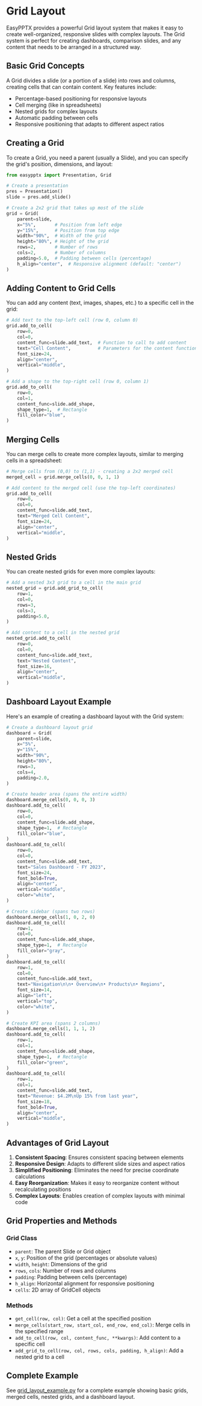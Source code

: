 # Grid Layout

EasyPPTX provides a powerful Grid layout system that makes it easy to create well-organized, responsive slides with complex layouts. The Grid system is perfect for creating dashboards, comparison slides, and any content that needs to be arranged in a structured way.

## Basic Grid Concepts

A Grid divides a slide (or a portion of a slide) into rows and columns, creating cells that can contain content. Key features include:

- Percentage-based positioning for responsive layouts
- Cell merging (like in spreadsheets)
- Nested grids for complex layouts
- Automatic padding between cells
- Responsive positioning that adapts to different aspect ratios

## Creating a Grid

To create a Grid, you need a parent (usually a Slide), and you can specify the grid's position, dimensions, and layout:

```python
from easypptx import Presentation, Grid

# Create a presentation
pres = Presentation()
slide = pres.add_slide()

# Create a 2x2 grid that takes up most of the slide
grid = Grid(
    parent=slide,
    x="5%",       # Position from left edge
    y="15%",      # Position from top edge
    width="90%",  # Width of the grid
    height="80%", # Height of the grid
    rows=2,       # Number of rows
    cols=2,       # Number of columns
    padding=5.0,  # Padding between cells (percentage)
    h_align="center",  # Responsive alignment (default: "center")
)
```

## Adding Content to Grid Cells

You can add any content (text, images, shapes, etc.) to a specific cell in the grid:

```python
# Add text to the top-left cell (row 0, column 0)
grid.add_to_cell(
    row=0,
    col=0,
    content_func=slide.add_text,  # Function to call to add content
    text="Cell Content",          # Parameters for the content function
    font_size=24,
    align="center",
    vertical="middle",
)

# Add a shape to the top-right cell (row 0, column 1)
grid.add_to_cell(
    row=0,
    col=1,
    content_func=slide.add_shape,
    shape_type=1,  # Rectangle
    fill_color="blue",
)
```

## Merging Cells

You can merge cells to create more complex layouts, similar to merging cells in a spreadsheet:

```python
# Merge cells from (0,0) to (1,1) - creating a 2x2 merged cell
merged_cell = grid.merge_cells(0, 0, 1, 1)

# Add content to the merged cell (use the top-left coordinates)
grid.add_to_cell(
    row=0,
    col=0,
    content_func=slide.add_text,
    text="Merged Cell Content",
    font_size=24,
    align="center",
    vertical="middle",
)
```

## Nested Grids

You can create nested grids for even more complex layouts:

```python
# Add a nested 3x3 grid to a cell in the main grid
nested_grid = grid.add_grid_to_cell(
    row=1,
    col=0,
    rows=3,
    cols=3,
    padding=5.0,
)

# Add content to a cell in the nested grid
nested_grid.add_to_cell(
    row=0,
    col=0,
    content_func=slide.add_text,
    text="Nested Content",
    font_size=16,
    align="center",
    vertical="middle",
)
```

## Dashboard Layout Example

Here's an example of creating a dashboard layout with the Grid system:

```python
# Create a dashboard layout grid
dashboard = Grid(
    parent=slide,
    x="5%",
    y="15%",
    width="90%",
    height="80%",
    rows=3,
    cols=4,
    padding=2.0,
)

# Create header area (spans the entire width)
dashboard.merge_cells(0, 0, 0, 3)
dashboard.add_to_cell(
    row=0,
    col=0,
    content_func=slide.add_shape,
    shape_type=1,  # Rectangle
    fill_color="blue",
)
dashboard.add_to_cell(
    row=0,
    col=0,
    content_func=slide.add_text,
    text="Sales Dashboard - FY 2023",
    font_size=24,
    font_bold=True,
    align="center",
    vertical="middle",
    color="white",
)

# Create sidebar (spans two rows)
dashboard.merge_cells(1, 0, 2, 0)
dashboard.add_to_cell(
    row=1,
    col=0,
    content_func=slide.add_shape,
    shape_type=1,  # Rectangle
    fill_color="gray",
)
dashboard.add_to_cell(
    row=1,
    col=0,
    content_func=slide.add_text,
    text="Navigation\n\n• Overview\n• Products\n• Regions",
    font_size=14,
    align="left",
    vertical="top",
    color="white",
)

# Create KPI area (spans 2 columns)
dashboard.merge_cells(1, 1, 1, 2)
dashboard.add_to_cell(
    row=1,
    col=1,
    content_func=slide.add_shape,
    shape_type=1,  # Rectangle
    fill_color="green",
)
dashboard.add_to_cell(
    row=1,
    col=1,
    content_func=slide.add_text,
    text="Revenue: $4.2M\nUp 15% from last year",
    font_size=18,
    font_bold=True,
    align="center",
    vertical="middle",
)
```

## Advantages of Grid Layout

1. **Consistent Spacing**: Ensures consistent spacing between elements
2. **Responsive Design**: Adapts to different slide sizes and aspect ratios
3. **Simplified Positioning**: Eliminates the need for precise coordinate calculations
4. **Easy Reorganization**: Makes it easy to reorganize content without recalculating positions
5. **Complex Layouts**: Enables creation of complex layouts with minimal code

## Grid Properties and Methods

### Grid Class

- `parent`: The parent Slide or Grid object
- `x`, `y`: Position of the grid (percentages or absolute values)
- `width`, `height`: Dimensions of the grid
- `rows`, `cols`: Number of rows and columns
- `padding`: Padding between cells (percentage)
- `h_align`: Horizontal alignment for responsive positioning
- `cells`: 2D array of GridCell objects

### Methods

- `get_cell(row, col)`: Get a cell at the specified position
- `merge_cells(start_row, start_col, end_row, end_col)`: Merge cells in the specified range
- `add_to_cell(row, col, content_func, **kwargs)`: Add content to a specific cell
- `add_grid_to_cell(row, col, rows, cols, padding, h_align)`: Add a nested grid to a cell

## Complete Example

See [grid_layout_example.py](../examples/grid_layout_example.py) for a complete example showing basic grids, merged cells, nested grids, and a dashboard layout.
